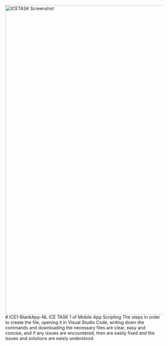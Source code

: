 <img width="1764" height="988" alt="ICETASK Screenshot" src="https://github.com/user-attachments/assets/a83df431-1a87-4237-a58e-8c17003af956" />
# ICE1-BlankApp-NL
ICE TASK 1 of Mobile App Scripting
The steps in order to create the file, opening it in Visual Studio Code, writing down the commands and downloading the necessary files are clear, easy and concise, and if any issues are encountered, then are easily fixed and the issues and solutions are eaisly understood 
